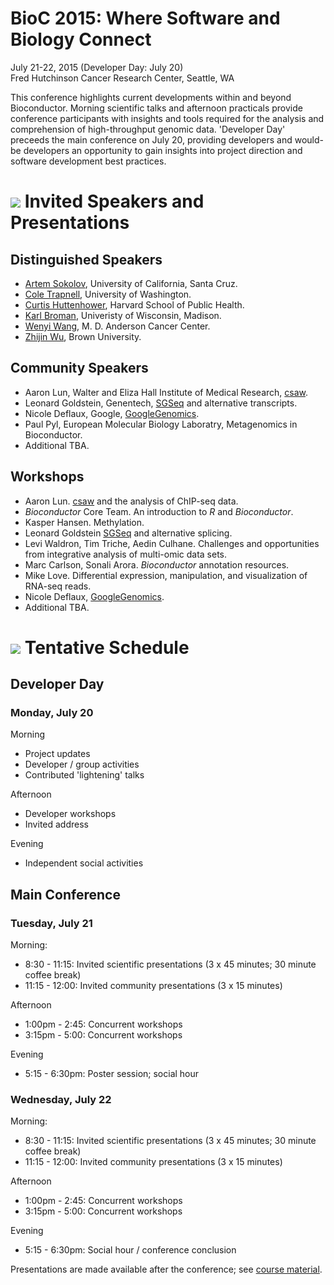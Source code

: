 # BioC 2015: Where Software and Biology Connect

July 21-22, 2015 (Developer Day: July 20)<br />
Fred Hutchinson Cancer Research Center, Seattle, WA

This conference highlights current developments within and beyond
Bioconductor. Morning scientific talks and afternoon practicals
provide conference participants with insights and tools required for
the analysis and comprehension of high-throughput genomic
data. 'Developer Day' preceeds the main conference on July 20,
providing developers and would-be developers an opportunity to gain
insights into project direction and software development best
practices.

# ![](/images/icons/magnifier.gif) Invited Speakers and Presentations

## Distinguished Speakers

- [Artem Sokolov](https://users.soe.ucsc.edu/~sokolov/), University of
  California, Santa Cruz.
- [Cole Trapnell](http://cole-trapnell-lab.github.io/), University of
  Washington.
- [Curtis Huttenhower](http://huttenhower.sph.harvard.edu/), Harvard
  School of Public Health.
- [Karl Broman](http://kbroman.org/), Univeristy of Wisconsin,
  Madison.
- [Wenyi Wang](http://odin.mdacc.tmc.edu/~wwang7/), M. D. Anderson
  Cancer Center.
- [Zhijin Wu](http://www.stat.brown.edu/zwu/), Brown University.

## Community Speakers

- Aaron Lun, Walter and Eliza Hall Institute of Medical Research,
  [csaw](http://bioconductor.org/packages/release/bioc/html/csaw.html).
- Leonard Goldstein, Genentech,
  [SGSeq](http://bioconductor.org/packages/release/bioc/html/SGSeq.html)
  and alternative transcripts.
- Nicole Deflaux, Google,
  [GoogleGenomics](http://bioconductor.org/packages/devel/bioc/html/GoogleGenomics.html).
- Paul Pyl, European Molecular Biology Laboratry, Metagenomics in
  Bioconductor.
- Additional TBA.

## Workshops

- Aaron Lun.
  [csaw](http://bioconductor.org/packages/release/bioc/html/csaw.html)
  and the analysis of ChIP-seq data.
- _Bioconductor_ Core Team. An introduction to _R_ and _Bioconductor_.
- Kasper Hansen. Methylation.
- Leonard Goldstein
  [SGSeq](http://bioconductor.org/packages/release/bioc/html/SGSeq.html)
  and alternative splicing.
- Levi Waldron, Tim Triche, Aedin Culhane. Challenges and
  opportunities from integrative analysis of multi-omic data sets.
- Marc Carlson, Sonali Arora. _Bioconductor_ annotation resources.
- Mike Love. Differential expression, manipulation, and visualization
  of RNA-seq reads.
- Nicole Deflaux,
  [GoogleGenomics](http://bioconductor.org/packages/devel/bioc/html/GoogleGenomics.html).
- Additional TBA.

# ![](/images/icons/calendar.gif) Tentative Schedule

## Developer Day

### Monday, July 20

Morning

- Project updates
- Developer / group activities
- Contributed 'lightening' talks

Afternoon

- Developer workshops
- Invited address

Evening

- Independent social activities

## Main Conference

### Tuesday, July 21

Morning:

- 8:30 - 11:15: Invited scientific presentations (3 x 45 minutes; 30
  minute coffee break)
- 11:15 - 12:00: Invited community presentations (3 x 15 minutes)

Afternoon

- 1:00pm - 2:45: Concurrent workshops
- 3:15pm - 5:00: Concurrent workshops

Evening

- 5:15 - 6:30pm: Poster session; social hour

### Wednesday, July 22

Morning:

- 8:30 - 11:15: Invited scientific presentations (3 x 45 minutes; 30
  minute coffee break)
- 11:15 - 12:00: Invited community presentations (3 x 15 minutes)

Afternoon

- 1:00pm - 2:45: Concurrent workshops
- 3:15pm - 5:00: Concurrent workshops

Evening

- 5:15 - 6:30pm: Social hour / conference conclusion

Presentations are made available after the conference; see
[course material](/help/course-materials/).
